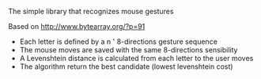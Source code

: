 The simple library that recognizes mouse gestures

Based on http://www.bytearray.org/?p=91

* Each letter is defined by a n ' 8-directions gesture sequence
* The mouse moves are saved with the same 8-directions sensibility
* A Levenshtein distance is calculated from each letter to the user moves
* The algorithm return the best candidate (lowest levenshtein cost)
